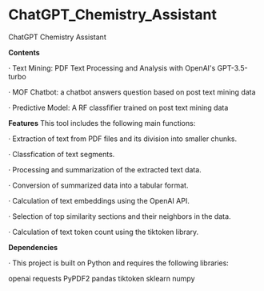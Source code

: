 # ChatGPT_Chemistry_Assistant
ChatGPT Chemistry Assistant

**Contents** 

· Text Mining: PDF Text Processing and Analysis with OpenAI's GPT-3.5-turbo

· MOF Chatbot: a chatbot answers question based on post text mining data

· Predictive Model: A RF classfifier trained on post text mining data



**Features**
This tool includes the following main functions:

· Extraction of text from PDF files and its division into smaller chunks.

· Classfication of text segments.

· Processing and summarization of the extracted text data.

· Conversion of summarized data into a tabular format.

· Calculation of text embeddings using the OpenAI API.

· Selection of top similarity sections and their neighbors in the data.

· Calculation of text token count using the tiktoken library.

**Dependencies**

· This project is built on Python and requires the following libraries:


openai
requests
PyPDF2
pandas
tiktoken
sklearn
numpy


